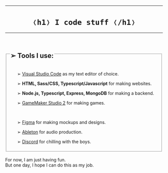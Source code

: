 <hr>
<h1 align="center"><code>&#10092;h1&#10093; I code stuff &#10092;/h1&#10093;</code></h1>
<hr>

<br>

<fieldset>
  <legend><h2>&#10146; Tools I use:</h2></legend>
  <ul>
    <p>&#10146; <a href="https://vscode.dev/">Visual Studio Code</a> as my text editor of choice.</p>
    <p>&#10146; <b> HTML, Sass/CSS, Typescript/Javascript</b> for making websites.</p>
    <p>&#10146; <b> Node.js, Typescript, Express, MongoDB</b> for making a backend.</p>
    <p>&#10146; <a href="https://www.yoyogames.com/en/gamemaker">GameMaker Studio 2</a> for making games.</p>
    <br>
    <p>&#10146; <a href="https://www.figma.com/">Figma</a> for making mockups and designs.</p>
    <p>&#10146; <a href="https://www.ableton.com/en/">Ableton</a> for audio production.</p>
    <p>&#10146; <a href="https://discord.com/">Discord</a> for chilling with the boys.</p>
  </ul>
</fieldset>

<br>

<div>For now, I am just having fun.</div>
<div>But one day, I hope I can do this as my job.</div>
